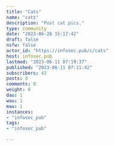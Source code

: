 ```yaml
---
title: "Cats" 
name: "cats"
description: "Post cat pics."
type: community
date: "2023-06-28 15:17:42"
draft: false
nsfw: false
actor_id: "https://infosec.pub/c/cats"
host: infosec.pub
lastmod: "2023-06-11 07:19:37"
published: "2023-06-11 07:11:42"
subscribers: 43
posts: 0
comments: 0
weight: 0
dau: 1
wau: 1
mau: 1
instances:
- "infosec_pub"
tags: 
- "infosec_pub"

---
```

